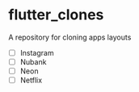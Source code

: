 # flutter_clones
A repository for cloning apps layouts 

- [ ] Instagram
- [ ] Nubank
- [ ] Neon
- [ ] Netflix

